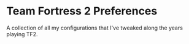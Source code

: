 # Team Fortress 2 Preferences

A collection of all my configurations that I've tweaked along the years playing TF2.
